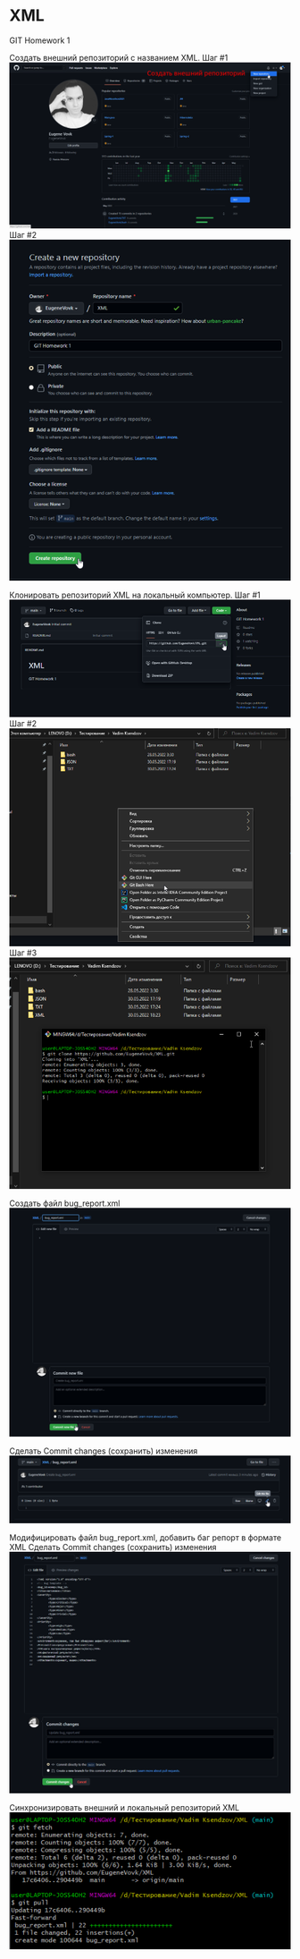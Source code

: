 # XML
GIT Homework 1

Создать внешний репозиторий c названием XML.
Шаг #1
![Image alt](https://github.com/EugeneVovk/XML/raw/main/img-XML/1.png)
Шаг #2
![Image alt](https://github.com/EugeneVovk/XML/raw/main/img-XML/2.png)

Клонировать репозиторий XML на локальный компьютер.
Шаг #1
![Image alt](https://github.com/EugeneVovk/XML/raw/main/img-XML/3.png)
Шаг #2
![Image alt](https://github.com/EugeneVovk/XML/raw/main/img-XML/4.png)
Шаг #3
![Image alt](https://github.com/EugeneVovk/XML/raw/main/img-XML/5.png)

Создать файл bug_report.xml
![Image alt](https://github.com/EugeneVovk/XML/raw/main/img-XML/7.png)

Сделать Commit changes (сохранить) изменения
![Image alt](https://github.com/EugeneVovk/XML/raw/main/img-XML/8.png)

Модифицировать файл bug_report.xml, добавить баг репорт в формате XML
Сделать Commit changes (сохранить) изменения
![Image alt](https://github.com/EugeneVovk/XML/raw/main/img-XML/9.png)

Синхронизировать внешний и локальный репозиторий XML
![Image alt](https://github.com/EugeneVovk/XML/raw/main/img-XML/10.png)
